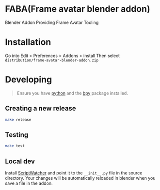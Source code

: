 # FABA(Frame avatar blender addon)
Blender Addon Providing Frame Avatar Tooling

# Installation
Go into Edit > Preferences > Addons > install
Then select `distribution/frame-avatar-blender-addon.zip`

# Developing
>Ensure you have [python](https://www.python.org/downloads/) and the [bpy](https://pypi.org/project/bpy/) package installed.

## Creating a new release
```bash
make release
```

## Testing
```bash
make test
```

## Local dev

Install [ScriptWatcher](https://github.com/wisaac407/blender-script-watcher) and point it to the `__init__.py` file in the source directory. Your changes will be automatically reloaded in blender when you save a file in the addon.